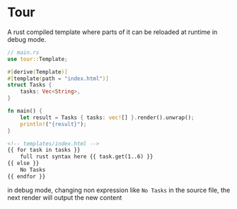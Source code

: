 # Tour

A rust compiled template where parts of it can be reloaded at runtime in debug mode.

```rust
// main.rs
use tour::Template;

#[derive(Template)]
#[template(path = "index.html")]
struct Tasks {
    tasks: Vec<String>,
}

fn main() {
    let result = Tasks { tasks: vec![] }.render().unwrap();
    println!("{result}");
}
```

```html
<!-- templates/index.html -->
{{ for task in tasks }}
    full rust syntax here {{ task.get(1..6) }}
{{ else }}
    No Tasks
{{ endfor }}
```

in debug mode, changing non expression like `No Tasks` in the source file,
the next render will output the new content

